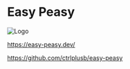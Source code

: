 # Easy Peasy

![Logo](https://easy-peasy.dev/assets/img/logo-small.fa11c63f.png)

<https://easy-peasy.dev/>

<https://github.com/ctrlplusb/easy-peasy>
